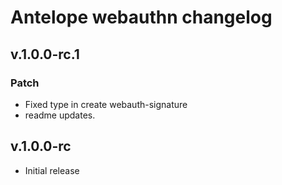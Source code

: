 # Antelope webauthn changelog

## v.1.0.0-rc.1

### Patch

- Fixed type in create webauth-signature
- readme updates.

## v.1.0.0-rc

- Initial release
